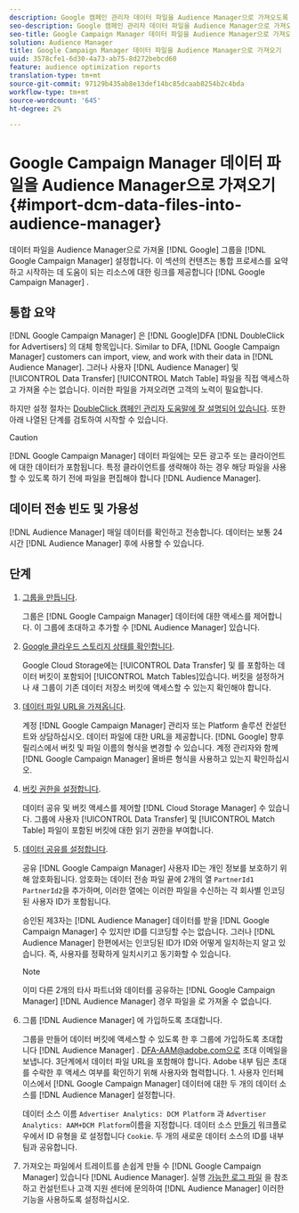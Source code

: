```yaml
---
description: Google 캠페인 관리자 데이터 파일을 Audience Manager으로 가져오도록 Google 그룹을 설정합니다. 이 섹션의 컨텐츠는 통합 프로세스를 요약하고 시작하는 데 도움이 되는 Google Campaign Manager 리소스에 대한 링크를 제공합니다.
seo-description: Google 캠페인 관리자 데이터 파일을 Audience Manager으로 가져오도록 Google 그룹을 설정합니다. 이 섹션의 컨텐츠는 통합 프로세스를 요약하고 시작하는 데 도움이 되는 Google Campaign Manager 리소스에 대한 링크를 제공합니다.
seo-title: Google Campaign Manager 데이터 파일을 Audience Manager으로 가져오기
solution: Audience Manager
title: Google Campaign Manager 데이터 파일을 Audience Manager으로 가져오기
uuid: 3578cfe1-6d30-4a73-ab75-8d272bebcd60
feature: audience optimization reports
translation-type: tm+mt
source-git-commit: 97129b435ab8e13def14bc85dcaab8254b2c4bda
workflow-type: tm+mt
source-wordcount: '645'
ht-degree: 2%

---
```



# Google Campaign Manager 데이터 파일을 Audience Manager으로 가져오기 {#import-dcm-data-files-into-audience-manager}

데이터 파일을 Audience Manager으로 가져올 [!DNL Google] 그룹을 [!DNL Google Campaign Manager] 설정합니다. 이 섹션의 컨텐츠는 통합 프로세스를 요약하고 시작하는 데 도움이 되는 리소스에 대한 링크를 제공합니다 [!DNL Google Campaign Manager] .

## 통합 요약

[!DNL Google Campaign Manager] 은 [!DNL Google]DFA [!DNL DoubleClick for Advertisers] 의 대체 항목입니다. Similar to DFA, [!DNL Google Campaign Manager] customers can import, view, and work with their data in [!DNL Audience Manager]. 그러나 사용자 [!DNL Audience Manager] 및 [!UICONTROL Data Transfer] [!UICONTROL Match Table] 파일을 직접 액세스하고 가져올 수는 없습니다. 이러한 파일을 가져오려면 고객의 노력이 필요합니다.

하지만 설정 절차는 [DoubleClick 캠페인 관리자 도움말에 잘 설명되어 있습니다](https://support.google.com/dcm/partner/answer/2941575?hl=en&amp;ref_topic=6107456). 또한 아래 나열된 단계를 검토하여 시작할 수 있습니다.

>[!CAUTION]
>
>[!DNL Google Campaign Manager] 데이터 파일에는 모든 광고주 또는 클라이언트에 대한 데이터가 포함됩니다. 특정 클라이언트를 생략해야 하는 경우 해당 파일을 사용할 수 있도록 하기 전에 파일을 편집해야 합니다 [!DNL Audience Manager].

## 데이터 전송 빈도 및 가용성

[!DNL Audience Manager] 매일 데이터를 확인하고 전송합니다. 데이터는 보통 24시간 [!DNL Audience Manager] 후에 사용할 수 있습니다.

## 단계

1. [그룹을 만듭니다](https://support.google.com/dcm/partner/answer/3370419?hl=en&amp;ref_topic=6107456).

   그룹은 [!DNL Google Campaign Manager] 데이터에 대한 액세스를 제어합니다. 이 그룹에 초대하고 추가할 수 [!DNL Audience Manager] 있습니다.

1. [Google 클라우드 스토리지 상태를 확인합니다](https://support.google.com/dcm/partner/answer/3370481?hl=en&amp;ref_topic=6107456).

   Google Cloud Storage에는 [!UICONTROL Data Transfer] 및 를 포함하는 데이터 버킷이 포함되어 [!UICONTROL Match Tables]있습니다. 버킷을 설정하거나 새 그룹이 기존 데이터 저장소 버킷에 액세스할 수 있는지 확인해야 합니다.

1. [데이터 파일 URL을 가져옵니다](https://support.google.com/dcm/partner/answer/3370482?hl=en&amp;ref_topic=6107456).

   계정 [!DNL Google Campaign Manager] 관리자 또는 Platform 솔루션 컨설턴트와 상담하십시오. 데이터 파일에 대한 URL을 제공합니다. [!DNL Google] 향후 릴리스에서 버킷 및 파일 이름의 형식을 변경할 수 있습니다. 계정 관리자와 함께 [!DNL Google Campaign Manager] 올바른 형식을 사용하고 있는지 확인하십시오.

1. [버킷 권한을 설정합니다](https://cloud.google.com/storage/docs/cloud-console?csw=1#_bucketpermission).

   데이터 공유 및 버킷 액세스를 제어할 [!DNL Cloud Storage Manager] 수 있습니다. 그룹에 사용자 [!UICONTROL Data Transfer] 및 [!UICONTROL Match Table] 파일이 포함된 버킷에 대한 읽기 권한을 부여합니다.

1. [데이터 공유를 설정합니다](https://support.google.com/dcm/partner/answer/6206106?hl=en).

   공유 [!DNL Google Campaign Manager] 사용자 ID는 개인 정보를 보호하기 위해 암호화됩니다. 암호화는 데이터 전송 파일 끝에 2개의 열 `PartnerId1` `PartnerId2`을 추가하며, 이러한 열에는 이러한 파일을 수신하는 각 회사별 인코딩된 사용자 ID가 포함됩니다.

   승인된 제3자는 [!DNL Audience Manager] 데이터를 받을 [!DNL Google Campaign Manager] 수 있지만 ID를 디코딩할 수는 없습니다. 그러나 [!DNL Audience Manager] 한편에서는 인코딩된 ID가 ID와 어떻게 일치하는지 알고 있습니다. 즉, 사용자를 정확하게 일치시키고 동기화할 수 있습니다.

   >[!NOTE]
   >이미 다른 2개의 타사 파트너와 데이터를 공유하는 [!DNL Google Campaign Manager] [!DNL Audience Manager] 경우 파일을 로 가져올 수 없습니다.

1. 그룹 [!DNL Audience Manager] 에 가입하도록 초대합니다.

   그룹을 만들어 데이터 버킷에 액세스할 수 있도록 한 후 그룹에 가입하도록 초대합니다 [!DNL Audience Manager] . DFA-AAM@adobe.com으로 초대 이메일을 보냅니다. 3단계에서 데이터 파일 URL을 포함해야 합니다. Adobe 내부 팀은 초대를 수락한 후 액세스 여부를 확인하기 위해 사용자와 협력합니다. 1. 사용자 인터페이스에서 [!DNL Google Campaign Manager] 데이터에 대한 두 개의 데이터 소스를 [!DNL Audience Manager] 설정합니다.

   데이터 소스 이름 `Advertiser Analytics: DCM Platform` 과 `Advertiser Analytics: AAM+DCM Platform`이름을 지정합니다. 데이터 소스 [만들기](../../../features/manage-datasources.md#create-data-source) 워크플로우에서 ID 유형을 로 설정합니다 `Cookie`. 두 개의 새로운 데이터 소스의 ID를 내부 팀과 공유합니다.

1. 가져오는 파일에서 트레이트를 손쉽게 만들 수 [!DNL Google Campaign Manager] 있습니다 [!DNL Audience Manager]. 실행 [가능한 로그 파일](../../../integration/media-data-integration/actionable-log-files.md) 을 참조하고 컨설턴트나 고객 지원 센터에 문의하여 [!DNL Audience Manager] 이러한 기능을 사용하도록 설정하십시오.
